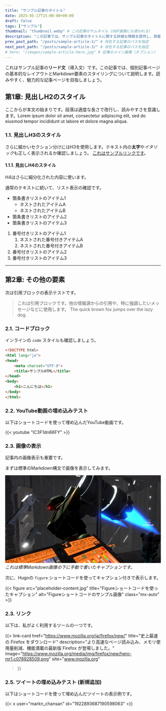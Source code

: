 ```yaml
---
title: "サンプル記事のタイトル"
date: 2025-05-17T15:00:00+09:00
draft: false
tags: ["サンプル"]
thumbnail: "thumbnail.webp" # この記事のサムネイル (OGP画像にも使われる)
description: "この記事では、サンプル記事のタイトルに関する詳細な情報を提供し、読者に有益な洞察を与えます。" # この記事固有のdescription
prev_post_path: "/posts/sample-article-2/" # 存在する記事のパスを指定
next_post_path: "/posts/sample-article-3/" # 存在する記事のパスを指定
# hero: "/images/sample-article-hero.jpg" # 記事のメイン画像（オプション）
---
```


これはサンプル記事の**リード文**（導入文）です。この記事では、個別記事ページの基本的なレイアウトとMarkdown要素のスタイリングについて説明します。読みやすく、魅力的な記事ページを目指しましょう。

## 第1章: 見出しH2のスタイル

ここからが本文の始まりです。段落は適度な長さで改行し、読みやすさを意識します。Lorem ipsum dolor sit amet, consectetur adipiscing elit, sed do eiusmod tempor incididunt ut labore et dolore magna aliqua.

### 1.1. 見出しH3のスタイル

さらに細かいセクション分けにはH3を使用します。テキスト内の**太字**や*イタリック*も正しく表示されるか確認しましょう。 [これはサンプルリンクです](https://example.com)。

#### 1.1.1. 見出しH4のスタイル

H4はさらに細分化された内容に使います。

通常のテキストに続いて、リスト表示の確認です。

* 箇条書きリストのアイテム1
    * ネストされたアイテムA
    * ネストされたアイテムB
* 箇条書きリストのアイテム2
* 箇条書きリストのアイテム3

1.  番号付きリストのアイテム1
    1.  ネストされた番号付きアイテムA
    2.  ネストされた番号付きアイテムB
2.  番号付きリストのアイテム2
3.  番号付きリストのアイテム3

---

## 第2章: その他の要素

次は引用ブロックの表示テストです。

> これは引用ブロックです。他の情報源からの引用や、特に強調したいメッセージなどに使用します。
> The quick brown fox jumps over the lazy dog.


### 2.1. コードブロック

インラインの `code` スタイルも確認しましょう。

```html
<!DOCTYPE html>
<html lang="ja">
<head>
    <meta charset="UTF-8">
    <title>サンプルHTML</title>
</head>
<body>
    <h1>こんにちは</h1>
</body>
</html>
```

### 2.2. YouTube動画の埋め込みテスト

以下はショートコードを使って埋め込んだYouTube動画です。

{{< youtube "lC3F1dn66FY" >}}

### 2.3. 画像の表示

記事内の画像表示も重要です。

まずは標準のMarkdown構文で画像を表示してみます。

![標準Markdownでのサンプル画像](placeholder-content.jpg "Markdown画像タイトル")
*これは標準Markdown画像の下に手動で書いたキャプションです。*

次に、Hugoの `figure` ショートコードを使ってキャプション付きで表示します。

{{< figure src="placeholder-content.jpg" title="Figureショートコードを使ったキャプション" alt="Figureショートコードのサンプル画像" class="mx-auto" >}}

### 2.3. リンク

以下は、私がよく利用するツールの一つです。

{{< link-card
    href="https://www.mozilla.org/ja/firefox/new/"
    title="史上最速の Firefox をダウンロード"
    description="より高速なページ読み込み、メモリ使用量削減、機能満載の最新版 Firefox が登場しました。"
    image="https://www.mozilla.org/media/img/firefox/new/hero-mr1.c078928509.png"
    site="www.mozilla.org"
>}}

### 2.5. ツイートの埋め込みテスト (新規追加)

以下はショートコードを使って埋め込んだツイートの表示例です。

{{< x user="markn_chansan" id="1922893687190598063" >}}
